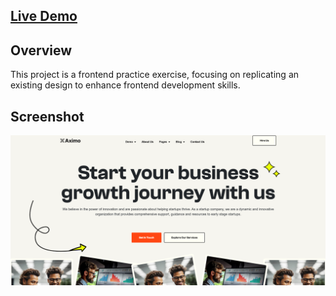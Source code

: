 ## [Live Demo](https://maged-zaki.github.io/aximo/)

## Overview

This project is a frontend practice exercise, focusing on replicating an existing design to enhance frontend development skills.

## Screenshot

![Project Preview](https://github.com/Maged-Zaki/aximo/blob/main/images/project.png)
